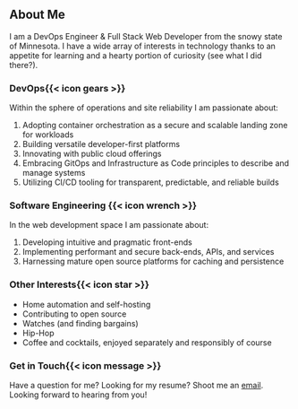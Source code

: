 ## About Me

I am a DevOps Engineer & Full Stack Web Developer from the snowy state of Minnesota. I have a wide array of interests in technology thanks to an appetite for learning and a hearty portion of curiosity (see what I did there?).

<h3 id="devops">DevOps{{< icon gears >}}</h3>

Within the sphere of operations and site reliability I am passionate about:

1. Adopting container orchestration as a secure and scalable landing zone for workloads
2. Building versatile developer-first platforms
3. Innovating with public cloud offerings
4. Embracing GitOps and Infrastructure as Code principles to describe and manage systems
5. Utilizing CI/CD tooling for transparent, predictable, and reliable builds

<h3 id="software-engineering">Software Engineering {{< icon wrench >}}</h3>

In the web development space I am passionate about:

1. Developing intuitive and pragmatic front-ends
2. Implementing performant and secure back-ends, APIs, and services
3. Harnessing mature open source platforms for caching and persistence

<h3 id="other-interests">Other Interests{{< icon star >}}</h3>

* Home automation and self-hosting
* Contributing to open source
* Watches (and finding bargains)
* Hip-Hop
* Coffee and cocktails, enjoyed separately and responsibly of course

<h3 id="get-in-touch">Get in Touch{{< icon message >}}</h3>

Have a question for me? Looking for my resume? Shoot me an [email](mailto:inbox@marshallford.me). Looking forward to hearing from you!
